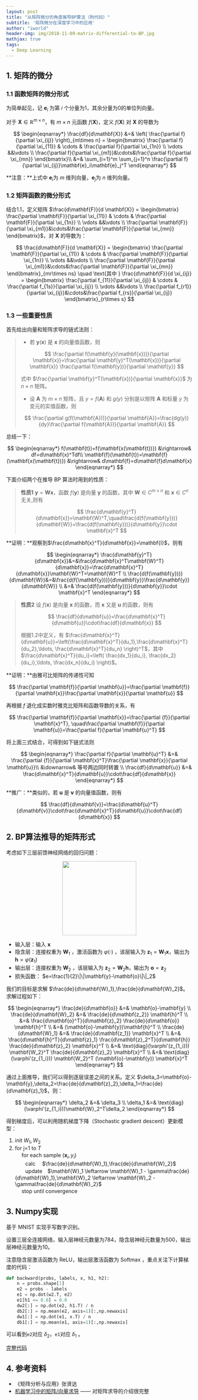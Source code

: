 ```yaml
---
layout: post
title: "从矩阵微分的角度推导BP算法（附代码）"
subtitle: '矩阵微分在深度学习中的应用'
author: "iworld"
header-img: img/2018-11-09-matrix-differential-to-BP.jpg
mathjax: true
tags:
  - Deep Learning
---
```


## 1. 矩阵的微分

### 1.1 函数矩阵的微分形式

为简单起见，记 $\mathbf {e}_i$ 为第 $i$ 个分量为1，其余分量为0的单位列向量。

对于 $\mathbf{X} \in \mathbb{R}^{m\times n}$，有 $m\times n$ 元函数 $f(\mathbf{X})$，定义 $f(\mathbf{X})$ 对 $\mathbf{X}$ 的导数为


$$
\begin{eqnarray*}
\frac{df}{d\mathbf{X}} &=& \left( \frac{\partial f}{\partial \xi_{ij}} \right)_{m\times n} = \begin{bmatrix} \frac{\partial f}{\partial \xi_{11}} & \cdots & \frac{\partial f}{\partial \xi_{1n}} \\ \vdots &&\vdots \\ \frac{\partial f}{\partial \xi_{m1}}&\cdots&\frac{\partial f}{\partial \xi_{mn}} \end{bmatrix}\\
&=& \sum_{i=1}^m \sum_{j=1}^n \frac{\partial f}{\partial \xi_{ij}}\mathbf{e}_i\mathbf{e}_j^T
\end{eqnarray*}
$$


**注意：**上式中 $\mathbf{e}_i$为 $m$ 维列向量，$\mathbf{e}_j$为 $n$ 维列向量。

### 1.2 矩阵函数的微分形式

结合1.1，定义矩阵 $\frac{d\mathbf{F}}{d \mathbf{X}} = \begin{bmatrix} \frac{\partial \mathbf{F}}{\partial \xi_{11}} & \cdots & \frac{\partial \mathbf{F}}{\partial \xi_{1n}} \\ \vdots &&\vdots \\ \frac{\partial \mathbf{F}}{\partial \xi_{m1}}&\cdots&\frac{\partial \mathbf{F}}{\partial \xi_{mn}} \end{bmatrix}$，对 $\mathbf{X}$ 的导数为：


$$
\frac{d\mathbf{F}}{d \mathbf{X}} = \begin{bmatrix} \frac{\partial \mathbf{F}}{\partial \xi_{11}} & \cdots & \frac{\partial \mathbf{F}}{\partial \xi_{1n}} \\ \vdots &&\vdots \\ \frac{\partial \mathbf{F}}{\partial \xi_{m1}}&\cdots&\frac{\partial \mathbf{F}}{\partial \xi_{mn}} \end{bmatrix}_{mr\times ns} \quad \text{其中 } \frac{d\mathbf{F}}{d \xi_{ij}} = \begin{bmatrix} \frac{\partial f_{11}}{\partial \xi_{ij}} & \cdots & \frac{\partial f_{1s}}{\partial \xi_{ij}} \\ \vdots &&\vdots \\ \frac{\partial f_{r1}}{\partial \xi_{ij}}&\cdots&\frac{\partial f_{rs}}{\partial \xi_{ij}} \end{bmatrix}_{r\times s}
$$


### 1.3 一些重要性质

首先给出向量和矩阵求导的链式法则：

>* 若 $\mathbf{y}(\mathbf{x})$ 是 $\mathbf{x}$ 的向量值函数，则
>
>
>$$
>\frac{\partial f(\mathbf{y}(\mathbf{x}))}{\partial \mathbf{x}}=\frac{\partial \mathbf{y}^T(\mathbf{x})}{\partial \mathbf{x}} \frac{\partial f(\mathbf{y})}{\partial \mathbf{y}}
>$$
>
>
>式中 $\frac{\partial \mathbf{y}^T(\mathbf{x})}{\partial \mathbf{x}}$ 为 $n\times n$ 矩阵。 
>
>* 设 $\mathbf{A}$ 为 $m\times n$ 矩阵，且 $y=f(\mathbf{A})$ 和 $g(y)$ 分别是以矩阵 $\mathbf {A}$ 和标量 $y$ 为变元的实值函数，则
>
>$$
>\frac{\partial g(f(\mathbf{A}))}{\partial \mathbf{A}}=\frac{dg(y)}{dy}\frac{\partial f(\mathbf{A})}{\partial \mathbf{A}}
>$$
>

总结一下：


$$
\begin{eqnarray*}
f(\mathbf{t})=f(\mathbf{x(\mathbf{t})}) &\rightarrow& df=d\mathbf{x}^Tdf\\
\mathbf{f}(\mathbf{t})=\mathbf{f}(\mathbf{x(\mathbf{t})}) &\rightarrow& d\mathbf{f}=d\mathbf{f}d\mathbf{x}
\end{eqnarray*}
$$


下面介绍两个在推导 BP 算法时用到的性质：

> **性质1**    $\mathbf{y}=\mathbf{W}\mathbf{x}$，函数 $f(\mathbf{y})$ 是向量 $\mathbf{y}$ 的函数，其中 $\mathbf{W}\in C^{m\times n}$ 和 $\mathbf{x}\in C^n$ 无关,则有
>
>
> $$
> \frac{d\mathbf{y}^T}{d\mathbf{x}}=\mathbf{W}^T,\quad\frac{d(f(\mathbf{y}))}{d\mathbf{W}}=\frac{d(f(\mathbf{y}))}{d\mathbf{y}}\cdot \mathbf{x}^T
> $$
>

**证明：**观察到$\frac{d\mathbf{x}^T}{d\mathbf{x}}=\mathbf{I}$，则有


$$
\begin{eqnarray*}
\frac{d\mathbf{y}^T}{d\mathbf{x}}&=&\frac{d\mathbf{x}^T\mathbf{W}^T}{d\mathbf{x}}=\frac{d\mathbf{x}^T}{d\mathbf{x}}\mathbf{W}^T=\mathbf{W}^T \\
\frac{d(f(\mathbf{y}))}{d\mathbf{W}}&=&\frac{d(f(\mathbf{y}))}{d\mathbf{y}}\frac{d\mathbf{y}}{d\mathbf{W}} \\
&=& \frac{d(f(\mathbf{y}))}{d\mathbf{y}}\cdot \mathbf{x}^T
\end{eqnarray*}
$$




> **性质2**    设 $f(\mathbf{x})$ 是向量 $\mathbf{x}$ 的函数，而 $\mathbf{x}$ 又是 $\mathbf{u}$ 的函数，则有
>
>
> $$
> \frac{df}{d\mathbf{u}}=\frac{d\mathbf{x}^T}{d\mathbf{u}}\cdot\frac{df}{d\mathbf{x}}
> $$
>
>
> 根据1.2中定义，有 $\frac{d\mathbf{x}^T}{d\mathbf{u}}=\left(\frac{d\mathbf{x}^T}{du_1},\frac{d\mathbf{x}^T}{du_2},\ldots, \frac{d\mathbf{x}^T}{du_n}  \right)^T$，其中 $\frac{d\mathbf{x}^T}{du_i}=\left( \frac{dx_1}{du_i}, \frac{dx_2}{du_i},\ldots, \frac{dx_n}{du_i} \right)$。

**证明：**由雅可比矩阵的传递性可知


$$
\frac{\partial \mathbf{f}}{\partial \mathbf{u}}=\frac{\partial \mathbf{f}}{\partial \mathbf{x}}\frac{\partial \mathbf{x}}{\partial \mathbf{u}}
$$


再根据 $f$ 退化成实数时雅克⽐矩阵和函数导数的关系，有


$$
\frac{\partial \mathbf{f}}{\partial \mathbf{x}}=\frac{\partial {f}}{\partial \mathbf{x}^T}, \quad\frac{\partial \mathbf{f}}{\partial \mathbf{u}}=\frac{\partial f}{\partial \mathbf{u}^T}
$$


将上面三式结合，可得到如下链式法则


$$
\begin{eqnarray*}
\frac{\partial f}{\partial \mathbf{u}^T} &=& \frac{\partial {f}}{\partial \mathbf{x}^T}\frac{\partial \mathbf{x}}{\partial \mathbf{u}}\\
&\downarrow& 等号两边同时转置 \\
\frac{df}{d\mathbf{u}} &=& \frac{d\mathbf{x}^T}{d\mathbf{u}}\cdot\frac{df}{d\mathbf{x}}
\end{eqnarray*}
$$




**推广：**类似的，若 $\mathbf{u}$ 是 $\mathbf{v}$ 的向量值函数，则有


$$
\frac{df}{d\mathbf{v}}=\frac{d\mathbf{u}^T}{d\mathbf{v}}\cdot\frac{d\mathbf{x}^T}{d\mathbf{u}}\cdot\frac{df}{d\mathbf{x}}
$$




## 2. BP算法推导的矩阵形式

考虑如下三层前馈神经网络的回归问题：

<div align="center"><img width="200px"  src="https://res.cloudinary.com/dzu6x6nqi/image/upload/v1541658478/iblog/matrix-differential-to-BP/matrix-differential-to-BP-1.png"></div>

* 输入层：输入 $\mathbf{x}$ 
* 隐含层：连接权重为 $\mathbf{W}_1$ ，激活函数为 $\varphi (\cdot)$ ，该层输入为 $\mathbf{z}_1=\mathbf{W}_1\mathbf{x}$，输出为 $\mathbf{h}=\varphi(\mathbf{z}_1)$ 
* 输出层：连接权重为 $\mathbf{W}_2$ ，该层输入为 $\mathbf{z}_2=\mathbf{W}_2\mathbf{h}$，输出为 $\mathbf{o}=\mathbf{z}_2$
* 损失函数： $e=\frac{1}{2}\|\|\mathbf{y}-\mathbf{o}\|\|_2$

我们的目标是求解 $\frac{de}{d\mathbf{W}_1},\frac{de}{d\mathbf{W}_2}$。求解过程如下：


$$
\begin{eqnarray*}
\frac{de}{d\mathbf{o}} &=& \mathbf{o}-\mathbf{y} \\
\frac{de}{d\mathbf{W}_2} &=& \frac{de}{d\mathbf{z_2}} \mathbf{h}^T \\
&=& \frac{d\mathbf{o}^T}{d\mathbf{z}_2} \frac{de}{d\mathbf{o}} \mathbf{h}^T \\
&=&  (\mathbf{o}-\mathbf{y})\mathbf{h}^T \\
\frac{de}{d\mathbf{W}_1} &=& \frac{de}{d\mathbf{z_1}} \mathbf{x}^T \\
&=& \frac{d\mathbf{h}^T}{d\mathbf{z}_1} \frac{d\mathbf{z}_2^T}{d\mathbf{h}} \frac{de}{d\mathbf{z}_2} \mathbf{x}^T \\
&=& \text{diag}(\varphi'(z_{1_i})) \mathbf{W_2}^T \frac{de}{d\mathbf{z}_2} \mathbf{x}^T \\
&=& \text{diag}(\varphi'(z_{1_i})) \mathbf{W_2}^T (\mathbf{o}-\mathbf{y}) \mathbf{x}^T
\end{eqnarray*}
$$


通过上面推导，我们可以得到逐层误差之间的关系。定义 $\delta_3=\mathbf{o}-\mathbf{y},\delta_2=\frac{de}{d\mathbf{z}_2},\delta_1=\frac{de}{d\mathbf{z}_1}$，则：


$$
\begin{eqnarray*}
\delta_2 &=& \delta_3 \\
\delta_1 &=& \text{diag}(\varphi'(z_{1_i}))\mathbf{W}_2^T\delta_2
\end{eqnarray*}
$$


得到梯度后，可以利用随机梯度下降（Stochastic gradient descent）更新模型：

1. init $W_1, W_2$
2. for j=1 to $T$ <br>
   ​    　for each sample $( \textbf{x}_i, y_i)$<br>
   ​    　　calc   　$\frac{de}{d\mathbf{W}_1},\frac{de}{d\mathbf{W}_2}$<br>
   ​    　　update　$\mathbf{W}_1 \leftarrow \mathbf{W}_1 - \gamma\frac{de}{d\mathbf{W}_1},\mathbf{W}_2 \leftarrow \mathbf{W}_2 - \gamma\frac{de}{d\mathbf{W}_2}$<br>
   ​    　stop until convergence

## 3. Numpy实现

基于 MNIST 实现手写数字识别。

设置三层全连接网络，输入层神经元数量为784，隐含层神经元数量为500，输出层神经元数量为10。

注意隐含层激活函数为 ReLU，输出层激活函数为 Softmax ，重点关注下计算梯度的代码：

```python
def backward(probs, labels, x, h1, h2):
    n = probs.shape[1]
    e2 = probs - labels
    e1 = np.dot(w2.T, e2)
    e1[h1 <= 0.0] = 0.0
    dw2[:] = np.dot(e2, h1.T) / n
    db2[:] = np.mean(e2, axis=1)[:,np.newaxis]
    dw1[:] = np.dot(e1, x.T) / n
    db1[:] = np.mean(e1, axis=1)[:,np.newaxis]
```

可以看到`e2`对应 $\delta_2$，`e1`对应 $\delta_1$ 。

[完整代码](https://github.com/iworldtong/ML-and-DL-notes/blob/master/DL/mlp/mnist_mlp_np.py)

## 4. 参考资料

* 《矩阵分析与应用》张贤达
* [机器学习中的矩阵/向量求导](https://zhuanlan.zhihu.com/p/25063314) —— 对矩阵求导的介绍很完整











